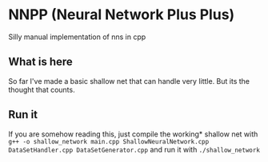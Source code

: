 # NNPP (Neural Network Plus Plus)
Silly manual implementation of nns in cpp

## What is here
So far I've made a basic shallow net that can handle very little. But its the thought that counts.

## Run it
If you are somehow reading this, just compile the working* shallow net with `g++ -o shallow_network main.cpp ShallowNeuralNetwork.cpp DataSetHandler.cpp DataSetGenerator.cpp` and run it with `./shallow_network`